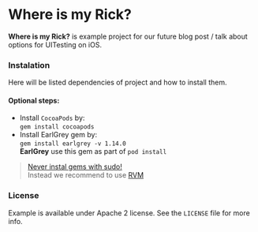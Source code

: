 # Where is my Rick?
**Where is my Rick?** is example project for our future blog post / talk about options for UITesting on iOS.

### Instalation
Here will be listed dependencies of project and how to install them.

#### Optional steps:
- Install `CocoaPods` by:  
  `gem install cocoapods`
- Install EarlGrey gem by:  
`gem install earlgrey -v 1.14.0`  
**EarlGrey** use this gem as part of `pod install`  

> [Never instal gems with sudo!](https://github.com/calabash/calabash-ios/wiki/Best-Practice%3A--Never-install-gems-with-sudo)  
> Instead we recommend to use [RVM](https://rvm.io)


### License
Example is available under Apache 2 license. See the `LICENSE` file for more info.